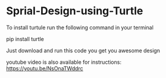 # Sprial-Design-using-Turtle

To install turtule run the following command in your terminal

pip install turtle

Just download and run this code you get you awesome design 

youtube video is also available for instructions:   https://youtu.be/NsOnaTWddrc
